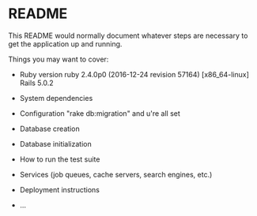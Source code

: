 # README

This README would normally document whatever steps are necessary to get the
application up and running.

Things you may want to cover:

* Ruby version
ruby 2.4.0p0 (2016-12-24 revision 57164) [x86_64-linux]
Rails 5.0.2

* System dependencies

* Configuration
"rake db:migration" 
and u're all set 

* Database creation

* Database initialization

* How to run the test suite

* Services (job queues, cache servers, search engines, etc.)

* Deployment instructions

* ...
